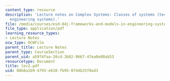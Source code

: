 ```yaml
---
content_type: resource
description: 'Lecture notes on Complex Systems: Classes of systems (technical, sociotechnical,
  engineering systems).'
file: /media/courses/esd-04j-frameworks-and-models-in-engineering-systems-engineering-system-design-spring-2007/08b8a1b94793e638fb950744b25f0ad3_lec2.pdf
file_type: application/pdf
learning_resource_types:
- Lecture Notes
ocw_type: OCWFile
parent_title: Lecture Notes
parent_type: CourseSection
parent_uid: a5974faa-20cd-3b02-9667-47ea0e80ab53
resourcetype: Document
title: lec2.pdf
uid: 08b8a1b9-4793-e638-fb95-0744b25f0ad3
---
```

